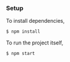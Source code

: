 ### Setup

To install dependencies,
```bash
$ npm install
```

To run the project itself,
```bash
$ npm start
```
